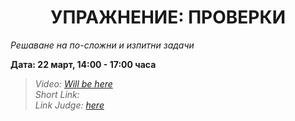 <h1 align="center">УПРАЖНЕНИЕ: ПРОВЕРКИ</h1>
<i>Решаване на по-сложни и изпитни задачи</i>
<br>

<p><b>Дата: 22 март, 14:00 - 17:00 часа</b></p>

<blockquote>
    <i>
        Video: <a href="#">Will be here</a>
    </i>
    <br>
    <i>
        Short Link:
    </i>
    <br>
    <i>
        Link Judge: <a href="https://judge.softuni.bg/Contests/Practice/Index/1161#0">here</a>
    </i>
</blockquote>
